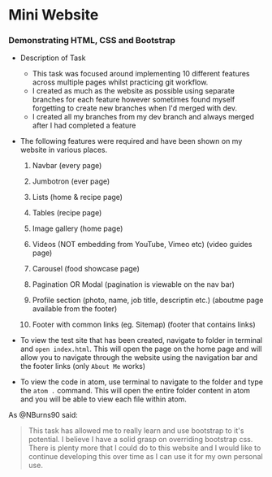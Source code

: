 # Mini Website

### Demonstrating HTML, CSS and Bootstrap


* Description of Task  
  * This task was focused around implementing 10 different features across multiple pages whilst practicing git workflow.
  * I created as much as the website as possible using separate branches for each feature however sometimes found myself forgetting to create new branches when I'd merged with dev.
  * I created all my branches from my dev branch and always merged after I had completed a feature


* The following features were required and have been shown on my website in various places.

  1. Navbar (every page)

  2. Jumbotron (ever page)

  3. Lists (home & recipe page)

  4. Tables (recipe page)

  5. Image gallery (home page)

  6. Videos (NOT embedding from YouTube, Vimeo etc) (video guides page)

  7. Carousel (food showcase page)

  8. Pagination OR Modal (pagination is viewable on the nav bar)

  9. Profile section (photo, name, job title, descriptin etc.) (aboutme page available from the footer)

  10. Footer with common links (eg. Sitemap) (footer that contains links)



* To view the test site that has been created, navigate to folder in terminal and `open index.html`.  This will open the page on the home page and will allow you to navigate through the website using the navigation bar and the footer links (only `About Me` works)

* To view the code in atom, use terminal to navigate to the folder and type the `atom .` command.  This will open the entire folder content in atom and you will be able to view each file within atom.

As @NBurns90 said:
> This task has allowed me to really learn and use bootstrap to it's potential.  I believe I have a solid grasp on overriding bootstrap css.  There is plenty more that I could do to this website and I would like to continue developing this over time as I can use it for my own personal use.
